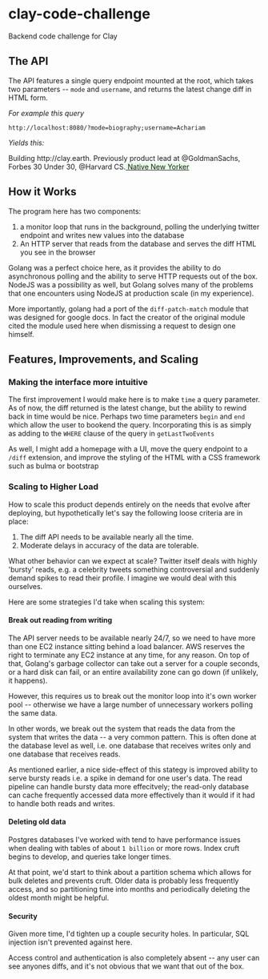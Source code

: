 # clay-code-challenge
Backend code challenge for Clay

## The API 

The API features a single query endpoint mounted at the root, which takes two parameters -- `mode` and `username`, and returns the latest change diff in HTML form. 

_For example this query_

`http://localhost:8080/?mode=biography;username=Achariam`

_Yields this:_

<body><span>Building http://clay.earth. Previously product lead at @GoldmanSachs, Forbes 30 Under 30, @Harvard CS.</span><ins style="background:#e6ffe6;"> Native New Yorker</ins></body>

## How it Works

The program here has two components:

1. a monitor loop that runs in the background, polling the underlying twitter endpoint and writes new values into the database
2. An HTTP server that reads from the database and serves the diff HTML you see in the browser

Golang was a perfect choice here, as it provides the ability to do asynchronous polling and the ability to serve HTTP requests out of the box. NodeJS was a possibility as well, but Golang solves many of the problems that one encounters using NodeJS at production scale (in my experience).

More importantly, golang had a port of the `diff-patch-match` module that was designed for google docs. In fact the creator of the original module cited the module used here when dismissing a request to design one himself.

## Features, Improvements, and Scaling

### Making the interface more intuitive
The first improvement I would make here is to make `time` a query parameter. As of now, the diff returned is the latest change, but the ability to rewind back in time would be nice. Perhaps two time parameters `begin` and `end` which allow the user to bookend the query. Incorporating this is as simply as adding to the `WHERE` clause of the query in `getLastTwoEvents`

As well, I might add a homepage with a UI, move the query endpoint to a `/diff` extension, and improve the styling of the HTML with a CSS framework such as bulma or bootstrap

### Scaling to Higher Load

How to scale this product depends entirely on the needs that evolve after deploying, but hypothetically let's say the following loose criteria are in place:

1. The diff API needs to be available nearly all the time.
2. Moderate delays in accuracy of the data are tolerable.

What other behavior can we expect at scale? Twitter itself deals with highly 'bursty' reads, e.g. a celebrity tweets something controversial and suddenly demand spikes to read their profile. I imagine we would deal with this ourselves. 

Here are some strategies I'd take when scaling this system:

#### Break out reading from writing

The API server needs to be available nearly 24/7, so we need to have more than one EC2 instance sitting behind a load balancer. AWS reserves the right to terminate any EC2 instance at any time, for any reason. On top of that, Golang's garbage collector can take out a server for a couple seconds, or a hard disk can fail, or an entire availability zone can go down (if unlikely, it happens).

However, this requires us to break out the monitor loop into it's own worker pool -- otherwise we have a large number of unnecessary workers polling the same data.

In other words, we break out the system that reads the data from the system that writes the data -- a very common pattern. This is often done at the database level as well, i.e. one database that receives writes only and one database that receives reads. 

As mentioned earlier, a nice side-effect of this stategy is improved ability to serve bursty reads i.e. a spike in demand for one user's data. The read pipeline can handle bursty data more effecitvely; the read-only database can cache frequently accessed data more effectively than it would if it had to handle both reads and writes.

#### Deleting old data

Postgres databases I've worked with tend to have performance issues when dealing with tables of about `1 billion` or more rows. Index cruft begins to develop, and queries take longer times.

At that point, we'd start to think about a partition schema which allows for bulk deletes and prevents cruft. Older data is probably less frequently access, and so partitioning time into months and periodically deleting the oldest month might be helpful. 

#### Security

Given more time, I'd tighten up a couple security holes. In particular, SQL injection isn't prevented against here.

Access control and authentication is also completely absent -- any user can see anyones diffs, and it's not obvious that we want that out of the box. 
